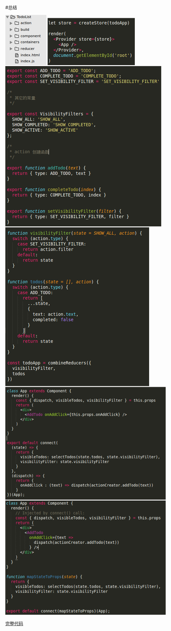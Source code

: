 #总结

![](./img/redux-list.png)
![](./img/app.png)
![](./img/redux-action.png)
![](./img/redux-reducer.png)
![](./img/redux-connect1.png)
![](./img/redux-connect2.png)

[完整代码](./demo/demoRedux/TodoList)